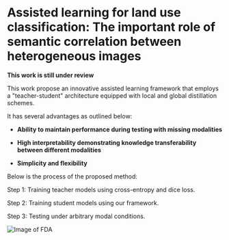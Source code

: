 # Assisted learning for land use classification: The important role of semantic correlation between heterogeneous images

**This work is still under review**

This work propose an innovative assisted learning framework that employs a "teacher-student" architecture equipped with local and global distillation schemes. 

It has several advantages as outlined below:

- **Ability to maintain performance during testing with missing modalities**
  
- **High interpretability demonstrating knowledge transferability between different modalities**
  
- **Simplicity and flexibility**

Below is the process of the proposed method:

Step 1: Training teacher models using cross-entropy and dice loss.

Step 2: Training student models using our framework.

Step 3: Testing under arbitrary modal conditions.

![Image of FDA](https://github.com/YanchaoYang/FDA/blob/master/demo_images/FDA.png)
